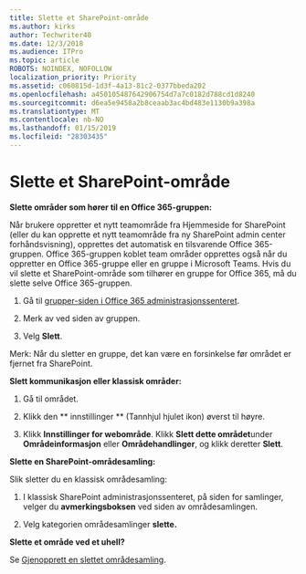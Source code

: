 ```yaml
---
title: Slette et SharePoint-område
ms.author: kirks
author: Techwriter40
ms.date: 12/3/2018
ms.audience: ITPro
ms.topic: article
ROBOTS: NOINDEX, NOFOLLOW
localization_priority: Priority
ms.assetid: c060815d-1d3f-4a13-81c2-0377bbeda202
ms.openlocfilehash: a450105487642906754d7a7c0182d788cd1d8240
ms.sourcegitcommit: d6ea5e9458a2b8ceaab3ac4bd483e1130b9a398a
ms.translationtype: MT
ms.contentlocale: nb-NO
ms.lasthandoff: 01/15/2019
ms.locfileid: "28303435"
---
```

# <a name="delete-a-sharepoint-site"></a>Slette et SharePoint-område

 **Slette områder som hører til en Office 365-gruppen:**
  
Når brukere oppretter et nytt teamområde fra Hjemmeside for SharePoint (eller du kan opprette et nytt teamområde fra ny SharePoint admin center forhåndsvisning), opprettes det automatisk en tilsvarende Office 365-gruppen. Office 365-gruppen koblet team områder opprettes også når du oppretter en Office 365-gruppe eller en gruppe i Microsoft Teams. Hvis du vil slette et SharePoint-område som tilhører en gruppe for Office 365, må du slette selve Office 365-gruppen. 
  
1. Gå til [grupper-siden i Office 365 administrasjonssenteret](https://portal.office.com/adminportal/home#/groups).
  
2. Merk av ved siden av gruppen.
  
3. Velg **Slett**. 
  
Merk: Når du sletter en gruppe, det kan være en forsinkelse før området er fjernet fra SharePoint.
  
 **Slett kommunikasjon eller klassisk områder:**
  
1. Gå til området.
  
2. Klikk den ** innstillinger ** (Tannhjul hjulet ikon) øverst til høyre. 
  
3. Klikk **Innstillinger for webområde**. Klikk **Slett dette området**under **Områdeinformasjon** eller **Områdehandlinger**, og klikk deretter **Slett**. 
  
 **Slette en SharePoint-områdesamling:**
  
Slik sletter du en klassisk områdesamling:
  
1. I klassisk SharePoint administrasjonssenteret, på siden for samlinger, velger du **avmerkingsboksen** ved siden av områdesamlingen. 
  
2. Velg kategorien områdesamlinger **slette.**
  
 **Slette et område ved et uhell?**
  
Se [Gjenopprett en slettet områdesamling](https://go.microsoft.com/fwlink/?linkid=867660).
  

